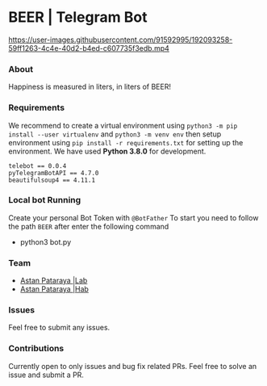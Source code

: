 # BEER | Telegram Bot

https://user-images.githubusercontent.com/91592995/192093258-59ff1263-4c4e-40d2-b4ed-c607735f3edb.mp4

### About

Happiness is measured in liters, in liters of BEER!

### Requirements

We recommend to create a virtual environment using `python3 -m pip install --user virtualenv`  and `python3 -m venv env` then setup environment using `pip install -r requirements.txt` for setting up the environment. We have used **Python 3.8.0** for development.

```
telebot == 0.0.4
pyTelegramBotAPI == 4.7.0
beautifulsoup4 == 4.11.1
```

### Local bot Running

Create your personal Bot Token with `@BotFather`
To start you need to follow the path `BEER` after enter the following command

- python3 bot.py

### Team

- [Astan Pataraya |Lab](https://gitlab.com/pelmenin)
- [Astan Pataraya |Hab](https://github.com/iAmKoldyn)

### Issues

Feel free to submit any issues.

### Contributions

Currently open to only issues and bug fix related PRs. Feel free to solve an issue and submit a PR.

